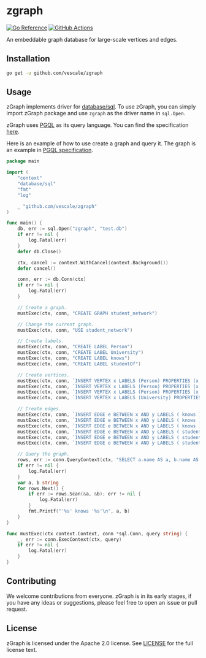 # zgraph
[![Go Reference](https://pkg.go.dev/badge/github.com/vescale/zgraph.svg)](https://pkg.go.dev/github.com/vescale/zgraph)
[![GitHub Actions](https://github.com/vescale/zgraph/workflows/Check/badge.svg)](https://github.com/vescale/zgraph/actions?query=workflow%3ACheck)

An embeddable graph database for large-scale vertices and edges.

## Installation

```bash
go get -u github.com/vescale/zgraph
```

## Usage

zGraph implements driver for [database/sql](https://golang.org/pkg/database/sql/). To use zGraph, you can simply import zGraph package and use `zgraph` as the driver name in `sql.Open`.

zGraph uses [PGQL](https://pgql-lang.org/) as its query language. You can find the specification [here](https://pgql-lang.org/spec/1.5/).

Here is an example of how to use create a graph and query it. The graph is an example in [PGQL specification](https://pgql-lang.org/spec/1.5/#edge-patterns).

```go
package main

import (
	"context"
	"database/sql"
	"fmt"
	"log"

	_ "github.com/vescale/zgraph"
)

func main() {
	db, err := sql.Open("zgraph", "test.db")
	if err != nil {
		log.Fatal(err)
	}
	defer db.Close()

	ctx, cancel := context.WithCancel(context.Background())
	defer cancel()

	conn, err := db.Conn(ctx)
	if err != nil {
		log.Fatal(err)
	}

	// Create a graph.
	mustExec(ctx, conn, "CREATE GRAPH student_network")

	// Change the current graph.
	mustExec(ctx, conn, "USE student_network")

	// Create labels.
	mustExec(ctx, conn, "CREATE LABEL Person")
	mustExec(ctx, conn, "CREATE LABEL University")
	mustExec(ctx, conn, "CREATE LABEL knows")
	mustExec(ctx, conn, "CREATE LABEL studentOf")

	// Create vertices.
	mustExec(ctx, conn, `INSERT VERTEX x LABELS (Person) PROPERTIES (x.name = 'Kathrine', x.dob = DATE '1994-01-15')`)
	mustExec(ctx, conn, `INSERT VERTEX x LABELS (Person) PROPERTIES (x.name = 'Riya', x.dob = DATE '1995-03-20')`)
	mustExec(ctx, conn, `INSERT VERTEX x LABELS (Person) PROPERTIES (x.name = 'Lee', x.dob = DATE '1996-01-20')`)
	mustExec(ctx, conn, `INSERT VERTEX x LABELS (University) PROPERTIES (x.name = 'UC Berkeley')`)

	// Create edges.
	mustExec(ctx, conn, `INSERT EDGE e BETWEEN x AND y LABELS ( knows ) FROM MATCH (x), MATCH (y) WHERE x.name = 'Kathrine' AND y.name = 'Lee'`)
	mustExec(ctx, conn, `INSERT EDGE e BETWEEN x AND y LABELS ( knows ) FROM MATCH (x), MATCH (y) WHERE x.name = 'Kathrine' AND y.name = 'Riya'`)
	mustExec(ctx, conn, `INSERT EDGE e BETWEEN x AND y LABELS ( knows ) FROM MATCH (x), MATCH (y) WHERE x.name = 'Lee' AND y.name = 'Kathrine'`)
	mustExec(ctx, conn, `INSERT EDGE e BETWEEN x AND y LABELS ( studentOf ) FROM MATCH (x), MATCH (y) WHERE x.name = 'Kathrine' AND y.name = 'UC Berkeley'`)
	mustExec(ctx, conn, `INSERT EDGE e BETWEEN x AND y LABELS ( studentOf ) FROM MATCH (x), MATCH (y) WHERE x.name = 'Lee' AND y.name = 'UC Berkeley'`)
	mustExec(ctx, conn, `INSERT EDGE e BETWEEN x AND y LABELS ( studentOf ) FROM MATCH (x), MATCH (y) WHERE x.name = 'Riya' AND y.name = 'UC Berkeley'`)

	// Query the graph.
	rows, err := conn.QueryContext(ctx, "SELECT a.name AS a, b.name AS b FROM MATCH (a:Person) -[e:knows]-> (b:Person)")
	if err != nil {
		log.Fatal(err)
	}
	var a, b string
	for rows.Next() {
		if err := rows.Scan(&a, &b); err != nil {
			log.Fatal(err)
		}
		fmt.Printf("'%s' knows '%s'\n", a, b)
	}
}

func mustExec(ctx context.Context, conn *sql.Conn, query string) {
	_, err := conn.ExecContext(ctx, query)
	if err != nil {
		log.Fatal(err)
	}
}
```

## Contributing

We welcome contributions from everyone. zGraph is in its early stages, if you have any ideas or suggestions, please feel free to open an issue or pull request.

## License

zGraph is licensed under the Apache 2.0 license. See [LICENSE](LICENSE) for the full license text.
